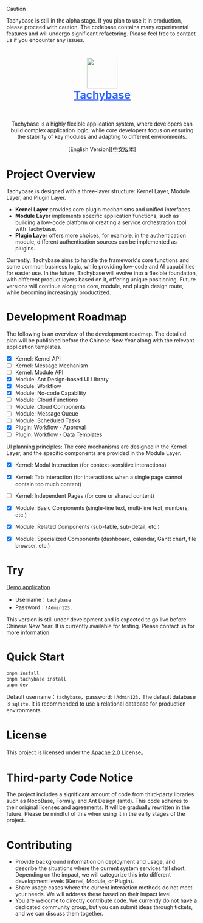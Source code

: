 > [!CAUTION]
> Tachybase is still in the alpha stage. If you plan to use it in production, please proceed with caution. The codebase contains many experimental features and will undergo significant refactoring. Please feel free to contact us if you encounter any issues.

<h1 align="center" style="border-bottom: none">
    <div>
        <a style="color:#36f" href="https://www.tachybase.com">
            <img src="https://tachybase-1321007335.cos.ap-shanghai.myqcloud.com/3733d6bd0a3376a93ba6180b32194369.png" width="80" />
            <br>
            Tachybase
        </a>
    </div>
</h1>

<br>

<p align="center">
  Tachybase is a highly flexible application system, where developers can build complex application logic, while core developers focus on ensuring the stability of key modules and adapting to different environments. 
</p>
<p align="center">
  [English Version][<a href="./README.md">中文版本</a>]
</p>

# Project Overview

Tachybase is designed with a three-layer structure: Kernel Layer, Module Layer, and Plugin Layer.

- __Kernel Layer__ provides core plugin mechanisms and unified interfaces.
- __Module Layer__ implements specific application functions, such as building a low-code platform or creating a service orchestration tool with Tachybase.
- __Plugin Layer__ offers more choices, for example, in the authentication module, different authentication sources can be implemented as plugins.

Currently, Tachybase aims to handle the framework's core functions and some common business logic, while providing low-code and AI capabilities for easier use. In the future, Tachybase will evolve into a flexible foundation, with different product layers based on it, offering unique positioning. Future versions will continue along the core, module, and plugin design route, while becoming increasingly productized.

# Development Roadmap

The following is an overview of the development roadmap. The detailed plan will be published before the Chinese New Year along with the relevant application templates.

- [x] Kernel: Kernel API
- [ ] Kernel: Message Mechanism
- [ ] Kernel: Module API
- [x] Module: Ant Design-based UI Library
- [x] Module: Workflow
- [x] Module: No-code Capability
- [ ] Module: Cloud Functions
- [ ] Module: Cloud Components
- [ ] Module: Message Queue
- [ ] Module: Scheduled Tasks
- [x] Plugin: Workflow - Approval
- [ ] Plugin: Workflow - Data Templates

UI planning principles: The core mechanisms are designed in the Kernel Layer, and the specific components are provided in the Module Layer.

- [x] Kernel: Modal Interaction (for context-sensitive interactions)
- [x] Kernel: Tab Interaction (for interactions when a single page cannot contain too much content)
- [ ] Kernel: Independent Pages (for core or shared content)
- [x] Module: Basic Components (single-line text, multi-line text, numbers, etc.)
- [x] Module: Related Components (sub-table, sub-detail, etc.)
- [x] Module: Specialized Components (dashboard, calendar, Gantt chart, file browser, etc.)


# Try

[Demo application](https://demos.tachybase.com/admin/628sp6la1mw) 

- Username：`tachybase` 
- Password：`!Admin123.`

This version is still under development and is expected to go live before Chinese New Year. It is currently available for testing. Please contact us for more information.

# Quick Start

```bash 
pnpm install
pnpm tachybase install
pnpm dev
```

Default username：`tachybase`，password: `!Admin123.`
The default database is `sqlite`. It is recommended to use a relational database for production environments.

# License

This project is licensed under the [Apache 2.0](LICENSE) License。

# Third-party Code Notice

The project includes a significant amount of code from third-party libraries such as NocoBase, Formily, and Ant Design (antd). This code adheres to their original licenses and agreements. It will be gradually rewritten in the future. Please be mindful of this when using it in the early stages of the project.

# Contributing

- Provide background information on deployment and usage, and describe the situations where the current system services fall short. Depending on the impact, we will categorize this into different development levels (Kernel, Module, or Plugin).
- Share usage cases where the current interaction methods do not meet your needs. We will address these based on their impact level.
- You are welcome to directly contribute code. We currently do not have a dedicated community group, but you can submit ideas through tickets, and we can discuss them together.
